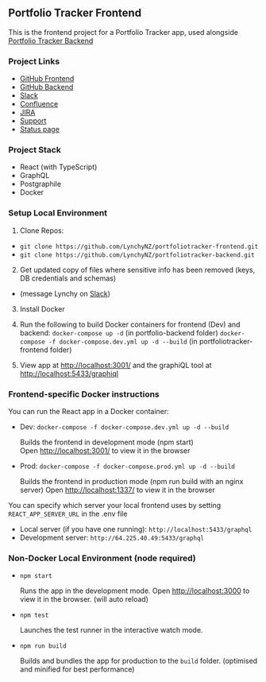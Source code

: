 ## Portfolio Tracker Frontend

This is the frontend project for a Portfolio Tracker app, used alongside [Portfolio Tracker Backend](https://github.com/LynchyNZ/portfoliotracker-backend)

### Project Links

- [GitHub Frontend](https://github.com/LynchyNZ/portfoliotracker-frontend)
- [GitHub Backend](https://github.com/LynchyNZ/portfoliotracker-backend)
- [Slack](https://lynchyworkspace.slack.com/)
- [Confluence](https://lynchy.atlassian.net/wiki/spaces/PT/overview/)
- [JIRA](https://lynchy.atlassian.net/browse/PT)
- [Support](https://lynchy.atlassian.net/servicedesk)
- [Status page](https://lynchy.statuspage.io/)

### Project Stack

- React (with TypeScript)
- GraphQL
- Postgraphile
- Docker

### Setup Local Environment

1) Clone Repos:
- `git clone https://github.com/LynchyNZ/portfoliotracker-frontend.git`
- `git clone https://github.com/LynchyNZ/portfoliotracker-backend.git`

2) Get updated copy of files where sensitive info has been removed (keys, DB credentials and schemas)
- (message Lynchy on [Slack](https://lynchyworkspace.slack.com/))

3) Install Docker

4) Run the following to build Docker containers for frontend (Dev) and backend:
`docker-compose up -d` (in portfolio-backend folder)
`docker-compose -f docker-compose.dev.yml up -d --build` (in portfoliotracker-frontend folder)

5) View app at
[http://localhost:3001/](http://localhost:3001/)
and the graphiQL tool at
  [http://localhost:5433/graphiql](http://localhost:5433/graphiql)

### Frontend-specific Docker instructions

You can run the React app in a Docker container:

- Dev:
  `docker-compose -f docker-compose.dev.yml up -d --build`

  Builds the frontend in development mode (npm start)<br>
  Open [http://localhost:3001/](http://localhost:3001/) to view it in the browser

- Prod:
  `docker-compose -f docker-compose.prod.yml up -d --build`

  Builds the frontend in production mode (npm run build with an nginx server)
  Open [http://localhost:1337/](http://localhost:1337/) to view it in the browser


You can specify which server your local frontend uses by setting `REACT_APP_SERVER_URL` in the .env file
  - Local server (if you have one running): `http://localhost:5433/graphql`
  - Development server: `http://64.225.40.49:5433/graphql`

### Non-Docker Local Environment (node required)

- `npm start`

  Runs the app in the development mode. Open [http://localhost:3000](http://localhost:3000) to view it in the browser. (will auto reload)

- `npm test`

  Launches the test runner in the interactive watch mode.

- `npm run build`

  Builds and bundles the app for production to the `build` folder. (optimised and minified for best performance)
